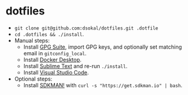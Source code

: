 # dotfiles

- `git clone git@github.com:dsokal/dotfiles.git .dotfile`
- `cd .dotfiles && ./install`.
- Manual steps:
  - Install [GPG Suite](https://gpgtools.org/), import GPG keys, and optionally set matching email in `gitconfig_local`.
  - Install [Docker Desktop](https://www.docker.com/products/docker-desktop/).
  - Install [Sublime Text](https://www.sublimetext.com/) and re-run `./install`.
  - Install [Visual Studio Code](https://code.visualstudio.com/).
- Optional steps:
  - Install [SDKMAN!](https://sdkman.io/) with `curl -s "https://get.sdkman.io" | bash`.
